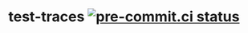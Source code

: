 # test-traces [![pre-commit.ci status](https://results.pre-commit.ci/badge/github/scroll-tech/test-traces/main.svg)](https://results.pre-commit.ci/latest/github/scroll-tech/test-traces/main)
